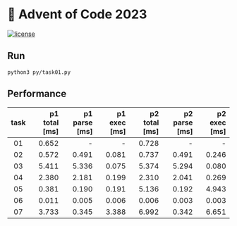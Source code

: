 # 🎄 Advent of Code 2023

[![license](https://img.shields.io/badge/license-MIT-blue.svg)](https://github.com/ZepZep/advent-of-code-2023/blob/main/LICENSE)

## Run
```
python3 py/task01.py
```

## Performance
| task | p1 total [ms] | p1 parse [ms] | p1 exec [ms]  | p2 total [ms] | p2 parse [ms] | p2 exec [ms]  |
|:----:|--------------:|--------------:|--------------:|--------------:|--------------:|--------------:|
|  01  |      0.652    |       -       |       -       |      0.728    |       -       |       -       |
|  02  |      0.572    |      0.491    |      0.081    |      0.737    |      0.491    |      0.246    |
|  03  |      5.411    |      5.336    |      0.075    |      5.374    |      5.294    |      0.080    |
|  04  |      2.380    |      2.181    |      0.199    |      2.310    |      2.041    |      0.269    |
|  05  |      0.381    |      0.190    |      0.191    |      5.136    |      0.192    |      4.943    |
|  06  |      0.011    |      0.005    |      0.006    |      0.006    |      0.003    |      0.003    |
|  07  |      3.733    |      0.345    |      3.388    |      6.992    |      0.342    |      6.651    |

